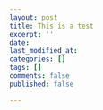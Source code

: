 ```yaml
---
layout: post
title: This is a test
excerpt: ''
date: 
last_modified_at: 
categories: []
tags: []
comments: false
published: false

---
```

